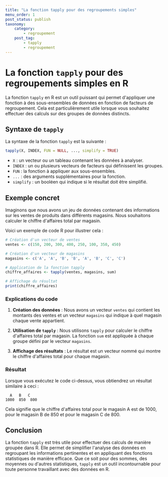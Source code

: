 ```yaml
---
title: "La fonction tapply pour des regroupements simples"
menu_order: 1
post_status: publish
taxonomy:
    category:
        - regroupement
    post_tag:
        - tapply
        - regroupement
---
```


# La fonction `tapply` pour des regroupements simples en R

La fonction `tapply` en R est un outil puissant qui permet d'appliquer une fonction à des sous-ensembles de données en fonction de facteurs de regroupement. Cela est particulièrement utile lorsque vous souhaitez effectuer des calculs sur des groupes de données distincts.

## Syntaxe de `tapply`

La syntaxe de la fonction `tapply` est la suivante :

```R
tapply(X, INDEX, FUN = NULL, ..., simplify = TRUE)
```

- `X` : un vecteur ou un tableau contenant les données à analyser.
- `INDEX` : un ou plusieurs vecteurs de facteurs qui définissent les groupes.
- `FUN` : la fonction à appliquer aux sous-ensembles.
- `...` : des arguments supplémentaires pour la fonction.
- `simplify` : un booléen qui indique si le résultat doit être simplifié.

## Exemple concret

Imaginons que nous avons un jeu de données contenant des informations sur les ventes de produits dans différents magasins. Nous souhaitons calculer le chiffre d'affaires total par magasin.

Voici un exemple de code R pour illustrer cela :

```R
# Création d'un vecteur de ventes
ventes <- c(150, 200, 300, 400, 250, 100, 350, 450)

# Création d'un vecteur de magasins
magasins <- c('A', 'A', 'B', 'B', 'A', 'B', 'C', 'C')

# Application de la fonction tapply
chiffre_affaires <- tapply(ventes, magasins, sum)

# Affichage du résultat
print(chiffre_affaires)
```

### Explications du code

1. **Création des données** : Nous avons un vecteur `ventes` qui contient les montants des ventes et un vecteur `magasins` qui indique à quel magasin chaque vente appartient.

2. **Utilisation de `tapply`** : Nous utilisons `tapply` pour calculer le chiffre d'affaires total par magasin. La fonction `sum` est appliquée à chaque groupe défini par le vecteur `magasins`.

3. **Affichage des résultats** : Le résultat est un vecteur nommé qui montre le chiffre d'affaires total pour chaque magasin.

### Résultat

Lorsque vous exécutez le code ci-dessus, vous obtiendrez un résultat similaire à ceci :

```
  A   B   C 
1000  850  800 
```

Cela signifie que le chiffre d'affaires total pour le magasin A est de 1000, pour le magasin B de 850 et pour le magasin C de 800.

## Conclusion

La fonction `tapply` est très utile pour effectuer des calculs de manière groupée dans R. Elle permet de simplifier l'analyse des données en regroupant les informations pertinentes et en appliquant des fonctions statistiques de manière efficace. Que ce soit pour des sommes, des moyennes ou d'autres statistiques, `tapply` est un outil incontournable pour toute personne travaillant avec des données en R.


